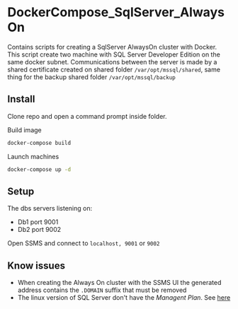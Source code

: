 # DockerCompose_SqlServer_AlwaysOn

Contains scripts for creating a SqlServer AlwaysOn cluster with Docker.
This script create two machine with SQL Server Developer Edition on the same docker subnet.
Communications between the server is made by a shared certificate created on shared folder `/var/opt/mssql/shared`, same thing for the backup shared folder `/var/opt/mssql/backup`

## Install

Clone repo and open a command prompt inside folder.

Build image

``` bash
docker-compose build
```

Launch machines

``` bash
docker-compose up -d
```

## Setup

The dbs servers listening on:

- Db1 port 9001
- Db2 port 9002

Open SSMS and connect to `localhost, 9001` or `9002`

## Know issues

- When creating the Always On cluster with the SSMS UI the generated address contains the `.DOMAIN` suffix that must be removed
- The linux version of SQL Server don't have the _Managent Plan_. See [here](https://docs.microsoft.com/en-us/sql/linux/sql-server-linux-release-notes?view=sql-server-2017#known-issues)
